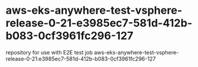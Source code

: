 # aws-eks-anywhere-test-vsphere-release-0-21-e3985ec7-581d-412b-b083-0cf3961fc296-127
repository for use with E2E test job aws-eks-anywhere-test-vsphere-release-0-21:e3985ec7-581d-412b-b083-0cf3961fc296-127
